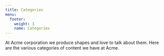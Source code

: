 ```yaml
---
title: Categories
menu:
  footer:
    weight: 3
    name: Categories
---
```


At Acme corporation we produce shapes and love to talk about them. Here are the various categories of content we have at Acme.

